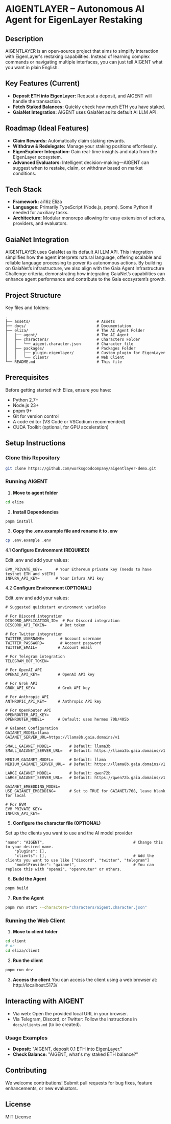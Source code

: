 # AIGENTLAYER – Autonomous AI Agent for EigenLayer Restaking

## Description

AIGENTLAYER is an open-source project that aims to simplify interaction with EigenLayer's restaking capabilities. Instead of learning complex commands or navigating multiple interfaces, you can just tell AIGENT what you want in plain English.

## Key Features (Current)

- **Deposit ETH into EigenLayer:** Request a deposit, and AIGENT will handle the transaction.
- **Fetch Staked Balances:** Quickly check how much ETH you have staked.
- **GaiaNet Integration:** AIGENT uses GaiaNet as its default AI LLM API.

## Roadmap (Ideal Features)

- **Claim Rewards:** Automatically claim staking rewards.
- **Withdraw & Redelegate:** Manage your staking positions effortlessly.
- **EigenExplorer Integration:** Gain real-time insights and data from the EigenLayer ecosystem.
- **Advanced Evaluators:** Intelligent decision-making—AIGENT can suggest when to restake, claim, or withdraw based on market conditions.

## Tech Stack

- **Framework:** ai16z Eliza
- **Languages:** Primarily TypeScript (Node.js, pnpm). Some Python if needed for auxiliary tasks.
- **Architecture:** Modular monorepo allowing for easy extension of actions, providers, and evaluators.

## GaiaNet Integration

AIGENTLAYER uses GaiaNet as its default AI LLM API. This integration simplifies how the agent interprets natural language, offering scalable and reliable language processing to power its autonomous actions. By building on GaiaNet’s infrastructure, we also align with the Gaia Agent Infrastructure Challenge criteria, demonstrating how integrating GaiaNet’s capabilities can enhance agent performance and contribute to the Gaia ecosystem’s growth.

## Project Structure

Key files and folders:

```
.
├── assets/                             # Assets
├── docs/                               # Documentation
├── eliza/                              # The AI Agent Folder
│   ├── agent/                          # The AI Agent
│   ├── characters/                     # Characters Folder
│   │   └── aigent.character.json       # Character file
│   ├── packages/                       # Packages Folder
│   │   ├── plugin-eigenlayer/          # Custom plugin for EigenLayer
│   │   └── client/                     # Web Client
└── README.md                           # This file
```

## Prerequisites

Before getting started with Eliza, ensure you have:
- Python 2.7+
- Node.js 23+
- pnpm 9+
- Git for version control
- A code editor (VS Code or VSCodium recommended)
- CUDA Toolkit (optional, for GPU acceleration)

## Setup Instructions

### Clone this Repository

```bash
git clone https://github.com/worksgoodcompany/aigentlayer-demo.git
```

### Running AIGENT

1. **Move to agent folder**
```bash
cd eliza
```

2. **Install Dependencies**
```bash
pnpm install
```

3. **Copy the .env.example file and rename it to .env**
```bash
cp .env.example .env
```

4.1 **Configure Environment (REQUIRED)** 

Edit .env and add your values:

```env
EVM_PRIVATE_KEY=      # Your Ethereum private key (needs to have testnet ETH and stETH)
INFURA_API_KEY=       # Your Infura API key
```

4.2 **Configure Environment (OPTIONAL)** 

Edit .env and add your values:

```env
# Suggested quickstart environment variables

# For Discord integration
DISCORD_APPLICATION_ID=  # For Discord integration
DISCORD_API_TOKEN=      # Bot token

# For Twitter integration
TWITTER_USERNAME=       # Account username
TWITTER_PASSWORD=       # Account password
TWITTER_EMAIL=         # Account email

# For Telegram integration
TELEGRAM_BOT_TOKEN=

# For OpenAI API
OPENAI_API_KEY=        # OpenAI API key

# For Grok API
GROK_API_KEY=          # Grok API key

# For Anthropic API
ANTHROPIC_API_KEY=     # Anthropic API key

# For OpenRouter API
OPENROUTER_API_KEY=
OPENROUTER_MODEL=      # Default: uses hermes 70b/405b

# Gaianet Configuration
GAIANET_MODEL=llama
GAIANET_SERVER_URL=https://llama8b.gaia.domains/v1

SMALL_GAIANET_MODEL=        # Default: llama3b
SMALL_GAIANET_SERVER_URL=   # Default: https://llama3b.gaia.domains/v1

MEDIUM_GAIANET_MODEL=       # Default: llama
MEDIUM_GAIANET_SERVER_URL=  # Default: https://llama8b.gaia.domains/v1

LARGE_GAIANET_MODEL=        # Default: qwen72b
LARGE_GAIANET_SERVER_URL=   # Default: https://qwen72b.gaia.domains/v1

GAIANET_EMBEDDING_MODEL=
USE_GAIANET_EMBEDDING=      # Set to TRUE for GAIANET/768, leave blank for local

# For EVM
EVM_PRIVATE_KEY=
INFURA_API_KEY=
```

5. **Configure the character file (OPTIONAL)**

Set up the clients you want to use and the AI model provider
```
"name": "AIGENT",                                       # Change this to your desired name.
    "plugins": [],
    "clients": [],                                      # Add the clients you want to use like ["discord", "twitter", "telegram"]
    "modelProvider": "gaianet",                         # You can replace this with "openai", "openrouter" or others.
```

6. **Build the Agent**
```bash
pnpm build
```

7. **Run the Agent**
```bash
pnpm run start --characters="characters/aigent.character.json"
```

### Running the Web Client

1. **Move to client folder**
```bash
cd client
# or
cd eliza/client
```

2. **Run the client**
```bash
pnpm run dev
```

3. **Access the client**
You can access the client using a web browser at:
http://localhost:5173/

## Interacting with AIGENT

- Via web: Open the provided local URL in your browser.
- Via Telegram, Discord, or Twitter: Follow the instructions in `docs/clients.md` (to be created).

### Usage Examples

- **Deposit:** "AIGENT, deposit 0.1 ETH into EigenLayer."
- **Check Balance:** "AIGENT, what's my staked ETH balance?"

## Contributing

We welcome contributions! Submit pull requests for bug fixes, feature enhancements, or new evaluators.

## License

MIT License